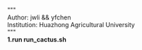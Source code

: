"""<br>
Author: jwli && yfchen<br>
Institution: Huazhong Agricultural University<br>
"""
<br>
<strong> 1.run run_cactus.sh <strong>
